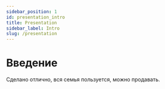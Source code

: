 ```yaml
---
sidebar_position: 1
id: presentation_intro
title: Presentation
sidebar_label: Intro
slug: /presentation
---
```


# Введение

Сделано отлично, вся семья пользуется, можно продавать.

